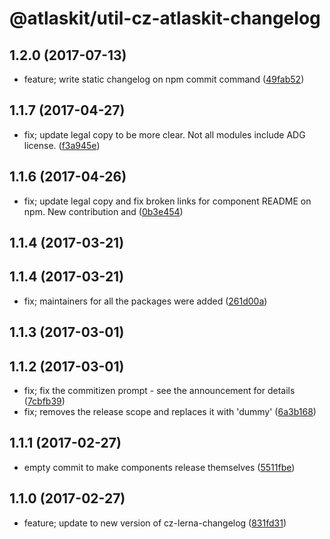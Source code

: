 # @atlaskit/util-cz-atlaskit-changelog

## 1.2.0 (2017-07-13)


* feature; write static changelog on npm commit command ([49fab52](https://bitbucket.org/atlassian/atlaskit/commits/49fab52))

## 1.1.7 (2017-04-27)


* fix; update legal copy to be more clear. Not all modules include ADG license. ([f3a945e](https://bitbucket.org/atlassian/atlaskit/commits/f3a945e))

## 1.1.6 (2017-04-26)


* fix; update legal copy and fix broken links for component README on npm. New contribution and ([0b3e454](https://bitbucket.org/atlassian/atlaskit/commits/0b3e454))

## 1.1.4 (2017-03-21)

## 1.1.4 (2017-03-21)


* fix; maintainers for all the packages were added ([261d00a](https://bitbucket.org/atlassian/atlaskit/commits/261d00a))

## 1.1.3 (2017-03-01)

## 1.1.2 (2017-03-01)


* fix; fix the commitizen prompt - see the announcement for details ([7cbfb39](https://bitbucket.org/atlassian/atlaskit/commits/7cbfb39))
* fix; removes the release scope and replaces it with 'dummy' ([6a3b168](https://bitbucket.org/atlassian/atlaskit/commits/6a3b168))

## 1.1.1 (2017-02-27)


* empty commit to make components release themselves ([5511fbe](https://bitbucket.org/atlassian/atlaskit/commits/5511fbe))

## 1.1.0 (2017-02-27)


* feature; update to new version of cz-lerna-changelog ([831fd31](https://bitbucket.org/atlassian/atlaskit/commits/831fd31))
